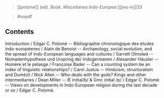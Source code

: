 > [[polome]] (ed). 
> Book.
> *Miscellanea Indo-Europea*
> [[jies-m]]33

> #nopdf 

## Contents
  
Introduction / Edgar C. Polomé -- Bibliographie chronologique des études indo-européenes / Alain de Benoist -- Archaeology, social evolution, and the spread of Indo-European languages and cultures / Garrett Olmsted -- Nomadenhypothese und Urspring der Indogermanen / Alexander Häusler -- Homère et le pélasge / Françoise Bader -- Can a counting system be an index of linguistic relationships? / Carol Justus -- Hinduism, structuralism and Dumézil / Nick Allen -- Who deals with the gods? Kings and other intermediaries / Dean Miller -- IE initial/b/ & Gmc initial /p/ / Edgar C. Polomé -- Views on developments in Indo-European religion during the last decade or so / Edgar C. Polomé.